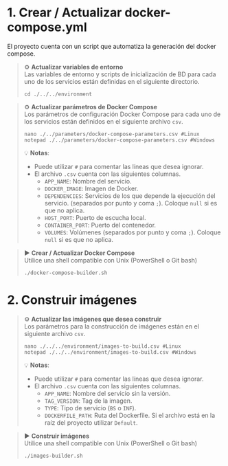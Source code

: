 # 1. Crear / Actualizar docker-compose.yml

El proyecto cuenta con un script que automatiza la generación del docker compose.

> ⚙️ **Actualizar variables de entorno**
> <br>Las variables de entorno y scripts de inicialización de BD para cada uno de los servicios están definidas en el siguiente directorio.
> ```shell script 
> cd ./../../environment
> ```

> ⚙️ **Actualizar parámetros de Docker Compose**
> <br>Los parámetros de configuración Docker Compose para cada uno de los servicios están definidos en el siguiente archivo `csv`.
> ```shell script 
> nano ./../parameters/docker-compose-parameters.csv #Linux
> notepad ./../parameters/docker-compose-parameters.csv #Windows
> ```
>
> 💡 **Notas**:
> - Puede utilizar `#` para comentar las líneas que desea ignorar.
> - El archivo `.csv` cuenta con las siguientes columnas.
>   - `APP_NAME`: Nombre del servicio.
>   - `DOCKER_IMAGE`: Imagen de Docker.
>   - `DEPENDENCIES`: Servicios de los que depende la ejecución del servicio. (separados por punto y coma `;`). Coloque `null` si es que no aplica.
>   - `HOST_PORT`: Puerto de escucha local.
>   - `CONTAINER_PORT`: Puerto del contenedor.
>   - `VOLUMES`: Volúmenes (separados por punto y coma `;`). Coloque `null` si es que no aplica.

> ▶️ **Crear / Actualizar Docker Compose**
> <br>Utilice una shell compatible con Unix (PowerShell o Git bash)
> ```shell script 
> ./docker-compose-builder.sh
> ```

# 2. Construir imágenes

> ⚙️ **Actualizar las imágenes que desea construir**
> <br>Los parámetros para la construcción de imágenes están en el siguiente archivo `csv`.
> ```shell script 
> nano ./../../environment/images-to-build.csv #Linux
> notepad ./../../environment/images-to-build.csv #Windows
> ```
>
> 💡 **Notas**:
> - Puede utilizar `#` para comentar las líneas que desea ignorar.
> - El archivo `.csv` cuenta con las siguientes columnas.
>   - `APP_NAME`: Nombre del servicio sin la versión.
>   - `TAG_VERSION`: Tag de la imagen.
>   - `TYPE`: Tipo de servicio (`BS` o `INF`).
>   - `DOCKERFILE_PATH`: Ruta del Dockerfile. Si el archivo está en la raíz del proyecto utilizar `Default`.

> ▶️ **Construir imágenes**
> <br>Utilice una shell compatible con Unix (PowerShell o Git bash)
> ```shell script 
> ./images-builder.sh
> ```
